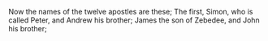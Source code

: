 Now the names of the twelve apostles are these; The first, Simon, who is called Peter, and Andrew his brother; James the son of Zebedee, and John his brother;
